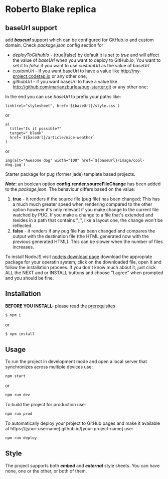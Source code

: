 # Roberto Blake replica

## **baseUrl** support
add ***baseurl*** support which can be configured for GitHub.io and custom domain. Check *package.json* config section for
* *deployToGithubIo* - (true|false) by default it is set to *true* and will affect the value of *baseUrl* when you want to deploy to GitHub.io; You want to set it to *false* if you want to use *customUrl* as the value of *baseUrl*
* *customUrl* - if you want baseUrl to have a value like http://my-project.codetap.io or any other one;
* *githubUrl* - if you want baseUrl to have a value like http://github.com/marianzburlea/pug-starter.git or any other one;

In the end you can use *baseUrl* to prefix your paths like:
```
link(rel="stylesheet", href=`${baseUrl}/style.css`)
```

or
```
a(
  title="Is it possible?"
  target="_blank"
  href=`${baseUrl}/article/nice-weather`
)
```

or
```
img(alt="Awesome dog" width="100" href=`${baseUrl}/image/cool-dog.jpg`)
```

Starter package for pug (former jade) template based projects.

***Note***: an boolean option **config.render.sourceFileChange** has been added to the *package.json*. The behaviour differs based on the value:
1. **true** - it renders if the source file (pug file) has been changed; This has a much much greater speed when rendering compared to the other option however it's only relevant if you make change to the current file watched by PUG. If you make a change to a file that's extended and resides in a path that contains "_", like a layout one, the change won't be reflected.
2. **false** - it renders if any pug file has been changed and compares the output with the destination file (the HTML generated now with the previous generated HTML). This can be slower when the number of files increases.

To install NodeJS visit [nodejs download page](https://nodejs.org/en/download/) download the appropiate package for your operatin system, click on the downloaded file, open it and follow the installation procees. If you don't know much about it, just click ALL the NEXT and or INSTALL buttons and choose "I agree" when prompted and you should be fine.

## Installation
**BEFORE YOU INSTALL:** please read the [prerequisites](#prerequisites)
```bash
$ npm i
```
or
```bash
$ npm install
```
## Usage
To run the project in development mode and open a local server that synchronizes across multiple devices use:
```bash
npm start
```
or
```bash
npm run dev
```
To build the project for production use:
```bash
npm run prod
```
To automatically deploy your project to GitHub pages and make it available at https://[your-username].github.io/[your-project-name] use:
```bash
npm run deploy
```
## Style

The project supports both ***embed*** and ***external*** style sheets. You can have none, one or the other, or both of them.

